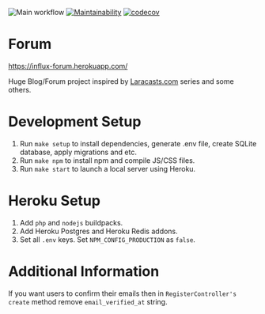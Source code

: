 ![Main workflow](https://github.com/InfluxOW/laracasts-project-3/workflows/Main%20workflow/badge.svg?branch=master)
[![Maintainability](https://api.codeclimate.com/v1/badges/a9017db863a4cdeec91f/maintainability)](https://codeclimate.com/github/InfluxOW/laracasts-project-3/maintainability)
[![codecov](https://codecov.io/gh/InfluxOW/laracasts-project-3/branch/master/graph/badge.svg)](https://codecov.io/gh/InfluxOW/laracasts-project-3)

# Forum
https://influx-forum.herokuapp.com/

Huge Blog/Forum project inspired by [Laracasts.com](https://laracasts.com/series/lets-build-a-forum-with-laravel) series and some others.

# Development Setup
1. Run `make setup` to install dependencies, generate .env file, create SQLite database, apply migrations and etc.
2. Run `make npm` to install npm and compile JS/CSS files.
3. Run `make start` to launch a local server using Heroku.
# Heroku Setup
1. Add `php` and `nodejs` buildpacks.
2. Add Heroku Postgres and Heroku Redis addons.
3. Set all `.env` keys. Set `NPM_CONFIG_PRODUCTION` as `false`.
# Additional Information
If you want users to confirm their emails then in `RegisterController's` `create` method remove `email_verified_at` string. 
